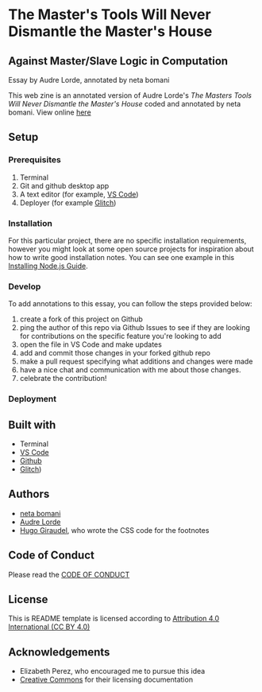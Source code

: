 <!-- Every README should start with an H1 -->
# The Master's Tools Will Never Dismantle the Master's House
## Against Master/Slave Logic in Computation
Essay by Audre Lorde, annotated by neta bomani

<!-- A one sentence description of the project or assignment -->
This web zine is an annotated version of Audre Lorde's _The Masters Tools Will Never Dismantle the Master's House_ coded and annotated by neta bomani.
View online [here](https://netanoir-masters-tools.glitch.me/)

<!-- It is essential to describe how to set up your project -->
## Setup

<!-- Any knowledge or tools you will need before hand -->
### Prerequisites

1. Terminal
2. Git and github desktop app
3. A text editor (for example, [VS Code](https://code.visualstudio.com/))
4. Deployer (for example [Glitch](https://glitch.me))

<!-- any installation needs should be defined -->
### Installation

For this particular project, there are no specific installation requirements, however you might look at some open source projects for inspiration about how to write good installation notes. You can see one example in this [Installing Node.js Guide](../guides/installing-nodejs.md).

<!-- Write instructions on how to start working on your project -->
### Develop

To add annotations to this essay, you can follow the steps provided below:
1. create a fork of this project on Github
2. ping the author of this repo via Github Issues to see if they are looking for contributions on the specific feature you're looking to add
3. open the file in VS Code and make updates 
4. add and commit those changes in your forked github repo
5. make a pull request specifying what additions and changes were made
6. have a nice chat and communication with me about those changes. 
7. celebrate the contribution! 

<!-- Notes about the deployment -->
### Deployment

## Built with

* Terminal
* [VS Code](https://code.visualstudio.com/)
* [Github](https://github.com) 
* [Glitch](https://glitch.me))

## Authors

* [neta bomani](https://netabomani.com)
* [Audre Lorde](https://alp.org/about/audre)
* [Hugo Giraudel](https://codepen.io/SitePoint/pen/QbMgvY), who wrote the CSS code for the footnotes

## Code of Conduct

Please read the [CODE OF CONDUCT](https://www.mozilla.org/en-US/about/governance/policies/participation/) 

## License

This is README template is licensed according to [Attribution 4.0 International (CC BY 4.0) ](https://creativecommons.org/licenses/by/4.0/)

<!-- thank and reference all the things that made your project happen -->
## Acknowledgements

* Elizabeth Perez, who encouraged me to pursue this idea
* [Creative Commons](https://creativecommons.org/licenses/by/4.0/) for their licensing documentation

